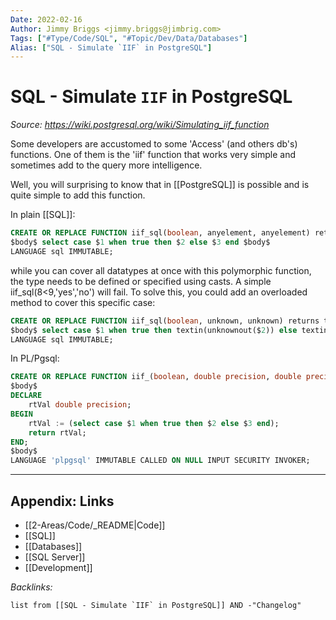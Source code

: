 ```yaml
---
Date: 2022-02-16
Author: Jimmy Briggs <jimmy.briggs@jimbrig.com>
Tags: ["#Type/Code/SQL", "#Topic/Dev/Data/Databases"]
Alias: ["SQL - Simulate `IIF` in PostgreSQL"]
---
```


# SQL - Simulate `IIF` in PostgreSQL

*Source: https://wiki.postgresql.org/wiki/Simulating_iif_function*

Some developers are accustomed to some 'Access' (and others db's) functions. One of them is the 'iif' function that works very simple and sometimes add to the query more intelligence.

Well, you will surprising to know that in [[PostgreSQL]] is possible and is quite simple to add this function.

In plain [[SQL]]: 

```SQL
CREATE OR REPLACE FUNCTION iif_sql(boolean, anyelement, anyelement) returns anyelement as
$body$ select case $1 when true then $2 else $3 end $body$
LANGUAGE sql IMMUTABLE;
```

while you can cover all datatypes at once with this polymorphic function, the type needs to be defined or specified using casts. A simple iif_sql(8<9,'yes','no') will fail. To solve this, you could add an overloaded method to cover this specific case: 

```SQL
CREATE OR REPLACE FUNCTION iif_sql(boolean, unknown, unknown) returns text as
$body$ select case $1 when true then textin(unknownout($2)) else ﻿﻿textin(unknownout($3)) end $body$
LANGUAGE sql IMMUTABLE;
```

In PL/Pgsql:

```SQL
CREATE OR REPLACE FUNCTION iif_(boolean, double precision, double precision) RETURNS double precision AS
$body$
DECLARE
	rtVal double precision;
BEGIN
	rtVal := (select case $1 when true then $2 else $3 end);
	return rtVal;
END;
$body$
LANGUAGE 'plpgsql' IMMUTABLE CALLED ON NULL INPUT SECURITY INVOKER;
```

***

## Appendix: Links

- [[2-Areas/Code/_README|Code]]
- [[SQL]]
- [[Databases]]
- [[SQL Server]]
- [[Development]]

*Backlinks:*

```dataview
list from [[SQL - Simulate `IIF` in PostgreSQL]] AND -"Changelog"
```